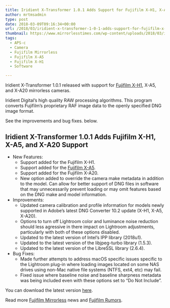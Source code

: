 ```yaml
---
title: Iridient X-Transformer 1.0.1 Adds Support for Fujifilm X-H1, X-A5, and X-A20
author: mrtmsadmin
type: post
date: 2018-03-09T09:16:34+00:00
url: /2018/03/iridient-x-transformer-1-0-1-adds-support-for-fujifilm-x-h1-x-a5-and-x-a20/
thumbnail: https://www.mirrorlesstimes.com/wp-content/uploads/2018/03/iridient-Digital-Fujifilm.jpg
tags:
  - APS-c
  - Camera
  - Fujifilm Mirrorless
  - Fujifilm X-A5
  - Fujifilm X-H1
  - Software

---
```

Iridient X-Transformer 1.0.1 released with support for [Fujifilm X-H1][1], X-A5, and X-A20 mirrorless cameras.

Iridient Digital&#8217;s high quality RAW processing algorithms. This program converts Fujifilm&#8217;s proprietary RAF image data to the openly specified DNG image format.

See the improvements and bug fixes. below. <!--more-->

## Iridient X-Transformer 1.0.1 Adds Fujifilm X-H1, X-A5, and X-A20 Support

  * New Features: 
      * Support added for the Fujifilm X-H1.
      * Support added for the [Fujifilm X-A5][2].
      * Support added for the Fujifilm X-A20.
      * New option added to override the camera make metadata in addition to the model. Can allow for better support of DNG files in software that may unnecessarily prevent loading or may omit features based on the DNG make and model information.
  * Improvements: 
      * Updated camera calibration and profile information for models newly supported in Adobe’s latest DNG Converter 10.2 update (X-H1, X-A5, X-A20).
      * Options to turn off Lightroom color and luminance noise reduction should less agressive in there impact on Lightroom adjustments, particularly with both of these options disabled.
      * Updated to the latest version of Intel’s IPP library (2018u1).
      * Updated to the latest version of the libjpeg-turbo library (1.5.3).
      * Updated to the latest version of the LibreSSL library (2.6.4).
  * Bug Fixes: 
      * Made further attempts to address macOS specific issues specific to the Lightroom plug-in where loading images located on some NAS drives using non-Mac native file systems (NTFS, ext4, etc) may fail.
      * Fixed issue where baseline noise and baseline sharpness metadata was being included even with these options set to “Do Not Include”.

You can download the latest version <a href="http://iridient.com/products/xtransformer_download.html" target="_blank" rel="noopener">here</a>.

Read more [Fujifilm Mirrorless][3] news and <a href="https://www.dailycameranews.com/tag/fujifilm-rumors/" target="_blank" rel="noopener">Fujifilm Rumors</a>.

 [1]: https://www.mirrorlesstimes.com/tags/fujifilm-x-h1/
 [2]: https://www.mirrorlesstimes.com/tags/fujifilm-x-a5/
 [3]: https://www.mirrorlesstimes.com/tags/fujifilm-mirrorless/